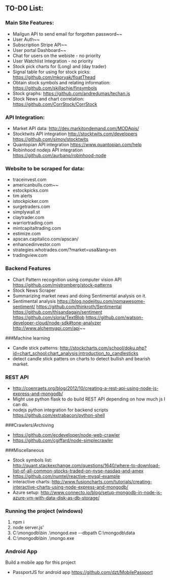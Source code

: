 ## TO-DO List:


### Main Site Features: 
* Mailgun API to send email for forgotten password~~
* User Auth~~
* Subscription Stripe API~~
* User portal Dashboard~~
* Chat for users on the webiste - no priority
* User Watchlist Integration - no priority
* Stock pick charts for (Long) and (day trader)
* Signal table for using for stock picks: https://github.com/mkoryak/floatThead
* Obtain stock symbols and relating information: https://github.com/skillachie/finsymbols
* Stock graphs: https://github.com/andredumas/techan.js
* Stock News and chart correlation: https://github.com/CorrStock/CorrStock


### API Integration:
* Market API data: http://dev.markitondemand.com/MODApis/
* Stocktwits API integration
http://stocktwits.com/developers
https://github.com/simov/stocktwits
* Quantopian API integration
https://www.quantopian.com/help
* Robinhood nodejs API integration
https://github.com/aurbano/robinhood-node


### Website to be scraped for data: 
* traceinvest.com
* americanbulls.com~~
* estockpicks.com
* tim alerts
* istockpicker.com
* surgetraders.com
* simplywall.st
* claytrader.com
* warriortrading.com
* mintcapitaltrading.com
* estimize.com
* apscan.capitalico.com/apscan/
* enhancedinvestor.com
* strategies.whotrades.com/?market=usa&lang=en
* tradingview.com

### Backend Features
* Chart Pattern recognition using computer vision API
https://github.com/mjstromberg/stock-patterns
* Stock News Scraper
* Summarizing market news and doing Sentimental analysis on it.
* Sentimental analysis 
https://blog.nodejitsu.com/npmawesome-sentiment/
https://github.com/thinkroth/Sentimental
https://github.com/thisandagain/sentiment
https://github.com/sloria/TextBlob
https://github.com/watson-developer-cloud/node-sdk#tone-analyzer
http://www.alchemyapi.com/api~~


###Machine learning
* Candle stick patterns: http://stockcharts.com/school/doku.php?id=chart_school:chart_analysis:introduction_to_candlesticks
* detect candle stick patters on charts to detect bullish and bearish market.


### REST API
* http://coenraets.org/blog/2012/10/creating-a-rest-api-using-node-js-express-and-mongodb/
* Might use python flask to do build REST API depending on how much js I can do.
* nodejs python integration for backend scripts
https://github.com/extrabacon/python-shell


###Crawlers/Archiving 
* https://github.com/ecdeveloper/node-web-crawler
* https://github.com/cgiffard/node-simplecrawler


###Miscellaneous
* Stock symbols list: http://quant.stackexchange.com/questions/1640/where-to-download-list-of-all-common-stocks-traded-on-nyse-nasdaq-and-amex
* https://github.com/numtel/reactive-mysql-example
* interactive charts: http://www.fusioncharts.com/tutorials/creating-interactive-charts-using-node-express-and-mongodb/
* Azure setup: http://www.connecto.io/blog/setup-mongodb-in-node-js-azure-vm-with-data-disk-as-db-storage/

### Running the project (windows)
1. npm i
2. node server.js'
3. C:\mongodb\bin .\mongod.exe --dbpath C:\mongodb\data
4. C:\mongodb\bin .\mongo.exe


### Android App 
Build a mobile app for this project
* PassportJS for android app
https://github.com/dzt/MobilePassport

